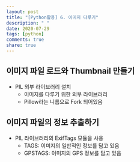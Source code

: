 ```yaml
---
layout: post
title: "[Python활용] 6. 이미지 다루기"
description: " "
date: 2020-07-29
tags: [python]
comments: true
share: true
---
```



## 이미지 파일 로드와 Thumbnail 만들기

- PIL 외부 라이브러리 설치
  - 이미지를 다루기 위한 외부 라이브러리
  - Pillow라는 니름으로 Fork 되어있음

## 이미지 파일의 정보 추출하기

- PIL 라이브러리의 ExifTags 모듈을 사용
  - TAGS: 이미지의 일반적인 정보를 담고 있음
  - GPSTAGS: 이미지의 GPS 정보를 담고 있음
